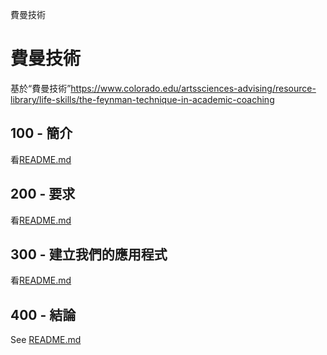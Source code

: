 費曼技術

# 費曼技術

基於“費曼技術”<https://www.colorado.edu/artssciences-advising/resource-library/life-skills/the-feynman-technique-in-academic-coaching>

## 100 - 簡介

看[README.md](./100/README.md)

## 200 - 要求

看[README.md](./200/README.md)

## 300 - 建立我們的應用程式

看[README.md](./300/README.md)

## 400 - 結論

See [README.md](./400/README.md)
